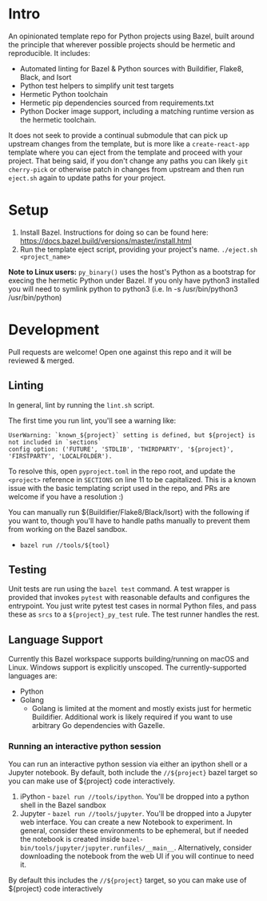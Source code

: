 # Intro
An opinionated template repo for Python projects using Bazel, built around the principle that
wherever possible projects should be hermetic and reproducible. It includes:

- Automated linting for Bazel & Python sources with Buildifier, Flake8, Black, and Isort
- Python test helpers to simplify unit test targets
- Hermetic Python toolchain
- Hermetic pip dependencies sourced from requirements.txt
- Python Docker image support, including a matching runtime version as the hermetic toolchain.

It does not seek to provide a continual submodule that can pick up upstream changes from the
template, but is more like a `create-react-app` template where you can eject from the template
and proceed with your project. That being said, if you don't change any paths you can likely
`git cherry-pick` or otherwise patch in changes from upstream and then run `eject.sh` again
to update paths for your project.

# Setup

1. Install Bazel. Instructions for doing so can be found here:
   https://docs.bazel.build/versions/master/install.html
2. Run the template eject script, providing your project's name. `./eject.sh <project_name>`

**Note to Linux users:**
`py_binary()` uses the host's Python as a bootstrap for execing the hermetic Python under Bazel.
If you only have python3 installed you will need to symlink python to python3 (i.e. ln -s
/usr/bin/python3 /usr/bin/python)

# Development

Pull requests are welcome! Open one against this repo and it will be reviewed & merged.

## Linting

In general, lint by running the `lint.sh` script.

The first time you run lint, you'll see a warning like:
```
UserWarning: `known_${project}` setting is defined, but ${project} is not included in `sections`
config option: ('FUTURE', 'STDLIB', 'THIRDPARTY', '${project}', 'FIRSTPARTY', 'LOCALFOLDER').
```
To resolve this, open `pyproject.toml` in the repo root, and update the `<project>` reference in
`SECTIONS` on line 11 to be capitalized. This is a known issue with the basic templating script
used in the repo, and PRs are welcome if you have a resolution :)

You can manually run ${Buildifier/Flake8/Black/Isort} with the following if you want to, though
you'll have to handle paths manually to prevent them from working on the Bazel sandbox.

- `bazel run //tools/${tool}`

## Testing

Unit tests are run using the `bazel test` command. A test wrapper is provided that invokes `pytest`
with reasonable defaults and configures the entrypoint. You just write pytest test cases in normal
Python files, and pass these as `srcs` to a `${project}_py_test` rule. The test runner handles the rest.

## Language Support

Currently this Bazel workspace supports building/running on macOS and Linux. Windows support is
explicitly unscoped. The currently-supported languages are:

- Python
- Golang
  - Golang is limited at the moment and mostly exists just for hermetic Buildifier. Additional work
    is likely required if you want to use arbitrary Go dependencies with Gazelle.

### Running an interactive python session
You can run an interactive python session via either an ipython shell or a Jupyter notebook. By
default, both include the `//${project}` bazel target so you can make use of ${project} code
interactively.

1. iPython - `bazel run //tools/ipython`. You'll be dropped into a python shell in the Bazel sandbox
2. Jupyter - `bazel run //tools/jupyter`. You'll be dropped into a Jupyter web interface. You can
   create a new Notebook to experiment. In general, consider these environments to be ephemeral, but
   if needed the notebook is created inside `bazel-bin/tools/jupyter/jupyter.runfiles/__main__`.
   Alternatively, consider downloading the notebook from the web UI if you will continue to need it.

By default this includes the `//${project}` target, so you can make use of ${project} code interactively
